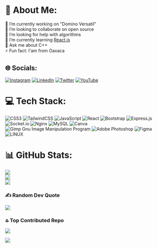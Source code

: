 # 💫 About Me:
🔭 I’m currently working on "Domino Versatil"<br>
👯 I’m looking to collaborate on open source<br>
🤝 I’m looking for help with algorithms<br>
🌱 I’m currently learning [React.js](https://es.react.dev/)<br>
💬 Ask me about C++<br>
⚡ Fun fact: I'am from Oaxaca


## 🌐 Socials:
[![Instagram](https://img.shields.io/badge/Instagram-%23E4405F.svg?logo=Instagram&logoColor=white)](https://www.instagram.com/_fernando_mauro_/) [![LinkedIn](https://img.shields.io/badge/LinkedIn-%230077B5.svg?logo=linkedin&logoColor=white)](https://www.linkedin.com/in/fernando-mauro/) [![Twitter](https://img.shields.io/badge/Twitter-%231DA1F2.svg?logo=Twitter&logoColor=white)](https://twitter.com/fernandomauro_) [![YouTube](https://img.shields.io/badge/YouTube-%23FF0000.svg?logo=YouTube&logoColor=white)](https://www.youtube.com/channel/UC2CmZ5ILc_loKgrNT3BuE6w) 

# 💻 Tech Stack:
![CSS3](https://img.shields.io/badge/css3-%231572B6.svg?style=for-the-badge&logo=css3&logoColor=white) ![TailwindCSS](https://img.shields.io/badge/tailwindcss-%2338B2AC.svg?style=for-the-badge&logo=tailwind-css&logoColor=white) ![JavaScript](https://img.shields.io/badge/javascript-%23323330.svg?style=for-the-badge&logo=javascript&logoColor=%23F7DF1E) ![React](https://img.shields.io/badge/react-%2320232a.svg?style=for-the-badge&logo=react&logoColor=%2361DAFB) ![Bootstrap](https://img.shields.io/badge/bootstrap-%23563D7C.svg?style=for-the-badge&logo=bootstrap&logoColor=white) ![Express.js](https://img.shields.io/badge/express.js-%23404d59.svg?style=for-the-badge&logo=express&logoColor=%2361DAFB) ![Socket.io](https://img.shields.io/badge/Socket.io-black?style=for-the-badge&logo=socket.io&badgeColor=010101) ![Nginx](https://img.shields.io/badge/nginx-%23009639.svg?style=for-the-badge&logo=nginx&logoColor=white) ![MySQL](https://img.shields.io/badge/mysql-%2300f.svg?style=for-the-badge&logo=mysql&logoColor=white) ![Canva](https://img.shields.io/badge/Canva-%2300C4CC.svg?style=for-the-badge&logo=Canva&logoColor=white) ![Gimp Gnu Image Manipulation Program](https://img.shields.io/badge/Gimp-657D8B?style=for-the-badge&logo=gimp&logoColor=FFFFFF) ![Adobe Photoshop](https://img.shields.io/badge/adobephotoshop-%2331A8FF.svg?style=for-the-badge&logo=adobephotoshop&logoColor=white) 	![Figma](https://img.shields.io/badge/figma-%23F24E1E.svg?style=for-the-badge&logo=figma&logoColor=white) ![LINUX](https://img.shields.io/badge/Linux-FCC624?style=for-the-badge&logo=linux&logoColor=black)
# 📊 GitHub Stats:
![](https://github-readme-stats.vercel.app/api?username=Fernando-Mauro&theme=dark&hide_border=false&include_all_commits=true&count_private=true)<br/>
![](https://github-readme-streak-stats.herokuapp.com/?user=Fernando-Mauro&theme=dark&hide_border=false)<br/>
![](https://github-readme-stats.vercel.app/api/top-langs/?username=Fernando-Mauro&theme=dark&hide_border=false&include_all_commits=true&count_private=true&layout=compact)

### ✍️ Random Dev Quote
![](https://quotes-github-readme.vercel.app/api?type=horizontal&theme=radical)

### 🔝 Top Contributed Repo
![](https://github-contributor-stats.vercel.app/api?username=Fernando-Mauro&limit=5&theme=dark&combine_all_yearly_contributions=true)

[![](https://visitcount.itsvg.in/api?id=Fernando-Mauro&icon=0&color=0)](https://visitcount.itsvg.in)
